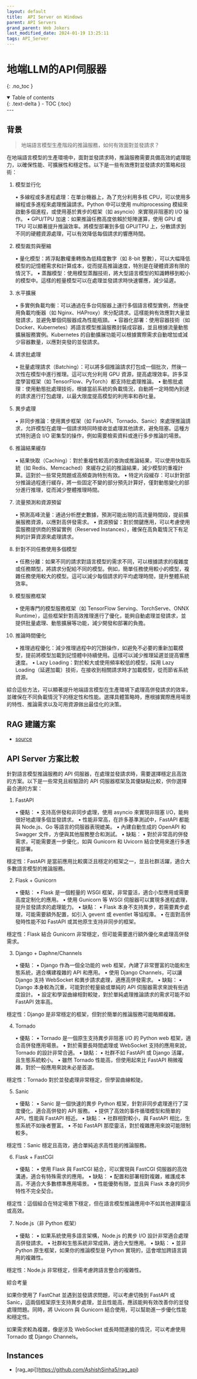 ```yaml
---
layout: default
title:  API Server on Windows 
parent: API Servers
grand_parent: Web Jokers
last_modified_date: 2024-01-19 13:25:11
tags: API_Server 
---
```


# 地端LLM的API伺服器
{: .no_toc }

<details open markdown="block">
  <summary>
    Table of contents
  </summary>
  {: .text-delta }
- TOC
{:toc}
</details>
---

## 背景

> 地端語言模型生產階段的推論服務，如何有效面對並發請求？


在地端語言模型的生產環境中，面對並發請求時，推論服務需要具備高效的處理能力，以確保性能、可擴展性和穩定性。以下是一些有效應對並發請求的策略和技術：

1. 模型並行化

	•	多線程或多進程處理：在單台機器上，為了充分利用多核 CPU，可以使用多線程或多進程來處理推論請求。Python 中可以使用 multiprocessing 模組來啟動多個進程，或使用基於異步的框架（如 asyncio）來實現非阻塞的 I/O 操作。
	•	GPU/TPU 加速：如果推論任務高度依賴於矩陣運算，使用 GPU 或 TPU 可以顯著提升推論效率。將模型部署到多個 GPU/TPU 上，分散請求到不同的硬體資源處理，可以有效降低每個請求的響應時間。

2. 模型裁剪與壓縮

	•	量化模型：將浮點數權重轉換為低精度數字（如 8-bit 整數），可以大幅降低模型的記憶體需求和計算成本，從而提高推論速度，特別是在硬體資源有限的情況下。
	•	蒸餾模型：使用模型蒸餾技術，將大型語言模型的知識轉移到較小的模型中。這樣的輕量模型可以在處理並發請求時快速響應，減少延遲。

3. 水平擴展

	•	多實例負載均衡：可以通過在多台伺服器上運行多個語言模型實例，然後使用負載均衡器（如 Nginx、HAProxy）來分配請求。這樣能夠有效應對大量並發請求，並避免單個伺服器成為性能瓶頸。
	•	容器化部署：使用容器技術（如 Docker、Kubernetes）將語言模型推論服務封裝成容器，並且根據流量動態擴展服務實例。Kubernetes 的自動擴展功能可以根據實際需求自動增加或減少容器數量，以應對突發的並發請求。

4. 請求批處理

	•	批量處理請求（Batching）：可以將多個推論請求打包成一個批次，然後一次性在模型中進行推理。這可以充分利用 GPU 資源，提高處理效率。許多深度學習框架（如 TensorFlow、PyTorch）都支持批處理推論。
	•	動態批處理：使用動態批處理技術，根據當前系統的負載情況，自動將一定時間內到達的請求進行打包處理，以最大限度提高模型的利用率和吞吐量。

5. 異步處理

	•	非同步推論：使用異步框架（如 FastAPI、Tornado、Sanic）來處理推論請求，允許模型在處理一個請求時同時接收並處理其他請求，避免阻塞。這種方式特別適合 I/O 密集型的操作，例如需要檢索資料或進行多步推論的場景。

6. 推論結果緩存

	•	結果快取（Caching）：對於重複性較高的查詢或推論結果，可以使用快取系統（如 Redis、Memcached）來緩存之前的推論結果，減少模型的重複計算。這對於一些常見問題或高頻查詢特別有效。
	•	特定片段緩存：可以針對部分推論過程進行緩存，將一些固定不變的部分預先計算好，僅對動態變化的部分進行推理，從而減少整體推理時間。

7. 流量預測和資源預留

	•	預測高峰流量：通過分析歷史數據，預測可能出現的高流量時間段，提前擴展服務資源，以應對高併發需求。
	•	資源預留：對於關鍵應用，可以考慮使用雲服務提供商的預留實例（Reserved Instances），確保在高負載情況下有足夠的計算資源來處理請求。

8. 針對不同任務使用多個模型

	•	任務分離：如果不同的請求對語言模型的需求不同，可以根據請求的複雜度或任務類型，將請求分配給不同的模型。例如，簡單任務使用較小的模型，複雜任務使用較大的模型。這可以減少每個請求的平均處理時間，提升整體系統效率。

9. 模型服務框架

	•	使用專門的模型服務框架（如 TensorFlow Serving、TorchServe、ONNX Runtime），這些框架針對高效推理進行了優化，能夠自動處理並發請求，並提供批量處理、動態擴展等功能，減少開發和部署的負擔。

10. 推論時間優化

	•	推理過程優化：減少推理過程中的冗餘操作，如避免不必要的重新加載模型，提前將模型加載到記憶體中持續使用。這樣可以減少推理延遲並提高響應速度。
	•	Lazy Loading：對於較大或使用頻率較低的模型，採用 Lazy Loading（延遲加載）技術，在接收到相關請求時才加載模型，從而節省系統資源。

綜合這些方法，可以顯著提升地端語言模型在生產環境下處理高併發請求的效率，並確保在不同負載情況下的穩定性和性能。選擇具體策略時，應根據實際應用場景的特性、推論需求以及可用資源做出最佳化的決策。

## RAG 建議方案

- [source](https://ragflow.io/docs/dev/deploy_local_llm)

## API Server 方案比較

> 

針對語言模型推論服務的 API 伺服器，在處理並發請求時，需要選擇穩定且高效的方案。以下是一些常見且經驗證的 API 伺服器框架及其優缺點比較，供你選擇最合適的方案：

1. FastAPI

	•	優點：
	•	支持高併發和非同步處理，使用 asyncio 來實現非阻塞 I/O，能夠很好地處理多個並發請求。
	•	性能非常高，在許多基準測試中，FastAPI 都能與 Node.js、Go 等語言的伺服器表現媲美。
	•	內建自動生成的 OpenAPI 和 Swagger 文件，方便與其他服務整合和測試。
	•	缺點：
	•	對於非常高的併發需求，可能需要進一步優化，如與 Gunicorn 和 Uvicorn 結合使用來進行多進程部署。

穩定性：FastAPI 是當前應用比較廣泛且穩定的框架之一，並且社群活躍，適合大多數語言模型的推論服務。

2. Flask + Gunicorn

	•	優點：
	•	Flask 是一個輕量的 WSGI 框架，非常靈活，適合小型應用或需要高度定制化的應用。
	•	使用 Gunicorn 等 WSGI 伺服器可以實現多進程處理，提升並發請求的處理能力。
	•	缺點：
	•	Flask 本身不支持異步，若需要異步處理，可能需要額外配置，如引入 gevent 或 eventlet 等協程庫。
	•	在面對高併發時性能不如 FastAPI 或其他原生支持非同步的框架。

穩定性：Flask 結合 Gunicorn 非常穩定，但可能需要進行額外優化來處理高併發需求。

3. Django + Daphne/Channels

	•	優點：
	•	Django 作為一個全功能的 web 框架，內建了非常豐富的功能和生態系統，適合構建複雜的 API 和應用。
	•	使用 Django Channels，可以讓 Django 支持 WebSocket 和異步請求處理，適應高併發需求。
	•	缺點：
	•	Django 本身較為沉重，可能對於輕量級或單純的 API 伺服器需求來說有些過度設計。
	•	設定和學習曲線相對較陡，對於單純處理推論請求的需求可能不如 FastAPI 效率高。

穩定性：Django 是非常穩定的框架，但對於簡單的推論服務可能略顯複雜。

4. Tornado

	•	優點：
	•	Tornado 是一個原生支持異步非阻塞 I/O 的 Python web 框架，適合高併發應用場景。
	•	對於需要長時間處理或 WebSocket 支持的應用來說，Tornado 的設計非常合適。
	•	缺點：
	•	社群不如 FastAPI 或 Django 活躍，且生態系統較小。
	•	雖然 Tornado 性能高，但使用起來比 FastAPI 稍微複雜，對於一般應用來說未必是首選。

穩定性：Tornado 對於並發處理非常穩定，但學習曲線較陡。

5. Sanic

	•	優點：
	•	Sanic 是一個快速的異步 Python 框架，針對非同步處理進行了深度優化，適合高併發的 API 服務。
	•	提供了高效的事件循環模型和簡單的 API，性能與 FastAPI 相近。
	•	缺點：
	•	社群相對較小，與 FastAPI 相比，生態系統不如後者豐富。
	•	不如 FastAPI 那麼靈活，對於複雜應用來說可能限制較多。

穩定性：Sanic 穩定且高效，適合單純追求高性能的推論服務。

6. Flask + FastCGI

	•	優點：
	•	使用 Flask 與 FastCGI 結合，可以實現與 FastCGI 伺服器的高效溝通，適合有特殊需求的應用。
	•	缺點：
	•	配置和部署相對複雜，維護成本高，不適合大多數標準應用場景。
	•	性能優勢有限，並且與 Flask 本身的同步特性不完全契合。

穩定性：這個組合在特定場景下穩定，但在語言模型推論應用中不如其他選擇靈活或高效。

7. Node.js（非 Python 框架）

	•	優點：
	•	如果系統使用多語言架構，Node.js 的異步 I/O 設計非常適合處理高併發請求。
	•	社群和生態系統非常成熟，適合大型應用。
	•	缺點：
	•	並非 Python 原生框架，如果你的推論模型是 Python 實現的，這會增加跨語言調用的複雜性。

穩定性：Node.js 非常穩定，但需考慮跨語言整合的複雜性。

綜合考量

如果你使用了 FastChat 並遇到並發請求問題，可以考慮切換到 FastAPI 或 Sanic，這兩個框架原生支持異步處理，並且性能高，應該能夠有效改善你的並發處理問題。同時，將 Uvicorn 與 Gunicorn 結合使用，可以幫助進一步優化性能和穩定性。

如果需求較為複雜，像是涉及 WebSocket 或長時間連接的情況，可以考慮使用 Tornado 或 Django Channels。

## Instances 

- [rag_api])https://github.com/AshishSinha5/rag_api)

